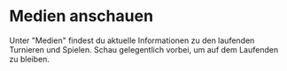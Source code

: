 # Medien anschauen

Unter "Medien" findest du aktuelle Informationen zu den laufenden Turnieren und Spielen.
Schau gelegentlich vorbei, um auf dem Laufenden zu bleiben.
